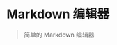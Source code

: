 # Markdown 编辑器

>  简单的 Markdown 编辑器

<common-codepen-snippet title="Vue 3 Markdown Editor" slug="oNxXzyB" :height="474" tab="js,result" :team="false" user="immarina" name="Vue" :preview="false" :editable="false" />
